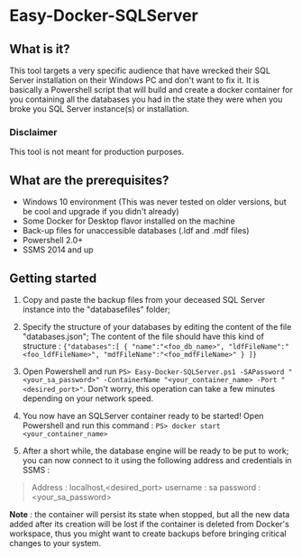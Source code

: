 # Easy-Docker-SQLServer

## What is it?
This tool targets a very specific audience that have wrecked their SQL Server installation on their Windows PC and don't want to fix it. It is basically a Powershell script that will build and create a docker container for you containing all the databases you had in the state they were when you broke you SQL Server instance(s) or installation. 
### Disclaimer
This tool is not meant for production purposes.

## What are the prerequisites?
 - Windows 10 environment (This was never tested on older versions, but be cool and upgrade if you didn't already)
 - Some Docker for Desktop flavor installed on the machine
 - Back-up files for unaccessible databases (.ldf and .mdf files)
 - Powershell 2.0+
 - SSMS 2014 and up

## Getting started
 
 1. Copy and paste the backup files from your deceased SQL Server instance into the "databasefiles" folder;
 2. Specify the structure of your databases by editing the content of the file "databases.json"; The content of the file should have this kind of structure : 
 `{"databases":[
     {
     "name":"<foo_db_name>",
     "ldfFileName":"<foo_ldfFileName>",
     "mdfFileName":"<foo_mdfFileName>"
     }
 ]}`
 
 3. Open Powershell and run
 `PS> Easy-Docker-SQLServer.ps1 -SAPassword "<your_sa_password>" -ContainerName "<your_container_name> -Port "<desired_port>"`. 
 Don't worry, this operation can take a few minutes depending on your network speed.
 4. You now have an SQLServer container ready to be started! Open Powershell and run this command : 
`PS> docker start <your_container_name>`
5. After a short while, the database engine will be ready to be put to work; you can now connect to it using the following address and credentials in SSMS : 
> Address  : localhost,<desired_port>
> username : sa
> password : <your_sa_password>

**Note** : the container will persist its state when stopped, but all the new data added after its creation will be lost if the container is deleted from Docker's workspace, thus you might want to create backups before bringing critical changes to your system.

